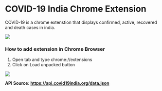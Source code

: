 # COVID-19 India Chrome Extension
COVID-19 is a chrome extenstion that displays confirmed, active, recovered and death cases in india.

<img src="https://i.imgur.com/RECrSLU.png">

### How to add extension in Chrome Browser

<ol>
  <li>Open tab and type chrome://extensions</li>
  <li>Click on Load unpacked button</li>
</ol>

<img src="https://i.imgur.com/XeLjVp3.png">

<b>API Source:<b> <a href="https://api.covid19india.org/data.json" target="_blank">https://api.covid19india.org/data.json</a>

